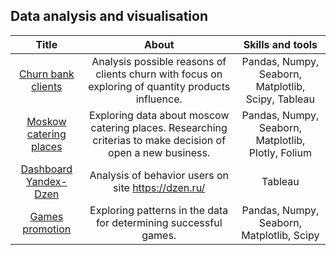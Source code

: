 ## Data analysis and visualisation
|**Title**   |**About**|  **Skills and tools**|
|:-------------:|:------------:|:--------------:|
|[Churn bank clients](https://github.com/epanch/Data_analysis/tree/main/Churn%20bank%20clients)| Analysis possible reasons of clients churn with focus on exploring of quantity products influence.| Pandas, Numpy, Seaborn, Matplotlib, Scipy, Tableau|
|[Moskow catering places](https://github.com/epanch/Data_analysis/tree/main/Moscow%20catering%20places)| Exploring data about moscow catering places. Researching criterias to make decision of open a new business.|Pandas, Numpy, Seaborn, Matplotlib, Plotly, Folium
|[Dashboard Yandex-Dzen](https://public.tableau.com/app/profile/egor7452/viz/Project_dzen_16766649863580/Dashboard1?publish=yes)| Analysis of behavior users on site https://dzen.ru/ | Tableau
|[Games promotion](https://github.com/epanch/Data_analysis/tree/main/Games%20promotion)| Exploring patterns in the data for determining successful games.| Pandas, Numpy, Seaborn, Matplotlib, Scipy
